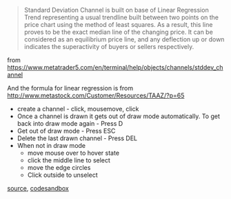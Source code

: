 > Standard Deviation Channel is built on base of Linear Regression Trend representing a usual trendline built between two points on the price chart using the method of least squares. As a result, this line proves to be the exact median line of the changing price. It can be considered as an equilibrium price line, and any deflection up or down indicates the superactivity of buyers or sellers respectively.

from https://www.metatrader5.com/en/terminal/help/objects/channels/stddev_channel

And the formula for linear regression is from http://www.metastock.com/Customer/Resources/TAAZ/?p=65

- create a channel - click, mousemove, click
- Once a channel is drawn it gets out of draw mode automatically. To get back into draw mode again - Press D
- Get out of draw mode - Press ESC
- Delete the last drawn channel - Press DEL
- When not in draw mode
	- move mouse over to hover state
	- click the middle line to select
	- move the edge circles
	- Click outside to unselect

[source](https://github.com/backenddevplus/react-stockcharts/blob/master/docs/lib/charts/CandleStickChartWithStandardDeviationChannel.js), [codesandbox](https://codesandbox.io/s/github/backenddevplus/react-stockcharts-examples2/tree/master/examples/CandleStickChartWithStandardDeviationChannel)

